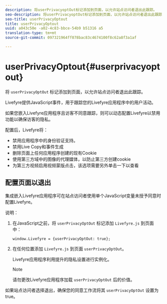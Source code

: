```yaml
---
description: 将userPrivacyoptOut标记添加到页面，以允许站点访问者退出此跟踪。
seo-description: 将userPrivacyoptOut标记添加到页面，以允许站点访问者退出此跟踪。
seo-title: userPrivacyOptout
title: userPrivacyOptout
uuid: a043c50e -a02-4c83-bbce-54b9 b51316 a5
translation-type: tm+mt
source-git-commit: 097321964ff078bac83c4674100f8c62a8f3a1af

---
```



# userPrivacyOptout{#userprivacyoptout}

将 `userPrivacyOptOut` 标记添加到页面，以允许站点访问者退出此跟踪。

Livefyre提供JavaScript事件，用于跟踪您的Livefyre应用程序中的用户活动。

如果您嵌入Livefyre应用程序且访客不同意跟踪，则可以动态配置Livefyre以禁用功能以确保访客的隐私。

配置后，Livefyre将：

* 禁用应用程序中的身份验证支持。
* 禁用Live Copy和事件生成
* 删除页面上任何应用程序创建的现有Cookie
* 使用第三方域中的图像的代理媒体，以防止第三方创建cookie
* 为第三方视频启用视频蒙版点击，该选项需要另外单击一下以查看

## 配置页面以退出

集成嵌入Livefyre应用程序可在站点访问者使用单个JavaScript变量未授予同意时配置Livefyre。

说明：

1. 在JavaScript之前，将 `userPrivacyOptOut` 标记添加 `Livefyre.js` 到页面中：

   ```
   window.Livefyre = {userPrivacyOptOut: true};
   ```

1. 在任何位置添加 `Livefyre.js` 到页面 `userPrivacyOptOut`。

   Livefyre应用程序利用提升的隐私设置进行实例化。

   >[!NOTE]
   >
   >请勿更改Livefyre应用程序加载 `userPrivacyOptOut` 后的价值。

如果站点访问者选择退出，确保您的同意工作流将其 `userPrivacyOptOut` 设置为true。
